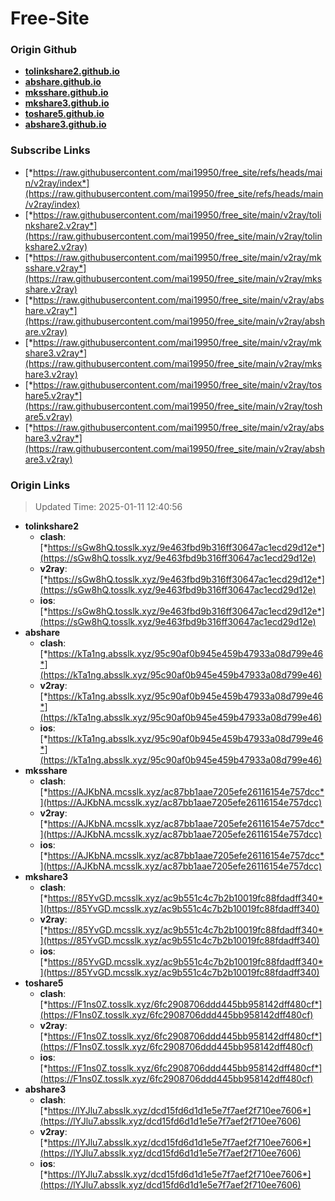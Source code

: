 # Free-Site

### Origin Github

- [**tolinkshare2.github.io**](https://github.com/tolinkshare2/tolinkshare2.github.io)
- [**abshare.github.io**](https://github.com/abshare/abshare.github.io)
- [**mksshare.github.io**](https://github.com/mksshare/mksshare.github.io)
- [**mkshare3.github.io**](https://github.com/mkshare3/mkshare3.github.io)
- [**toshare5.github.io**](https://github.com/toshare5/toshare5.github.io)
- [**abshare3.github.io**](https://github.com/abshare3/abshare3.github.io)

### Subscribe Links

- [*https://raw.githubusercontent.com/mai19950/free_site/refs/heads/main/v2ray/index*](https://raw.githubusercontent.com/mai19950/free_site/refs/heads/main/v2ray/index)
- [*https://raw.githubusercontent.com/mai19950/free_site/main/v2ray/tolinkshare2.v2ray*](https://raw.githubusercontent.com/mai19950/free_site/main/v2ray/tolinkshare2.v2ray)
- [*https://raw.githubusercontent.com/mai19950/free_site/main/v2ray/mksshare.v2ray*](https://raw.githubusercontent.com/mai19950/free_site/main/v2ray/mksshare.v2ray)
- [*https://raw.githubusercontent.com/mai19950/free_site/main/v2ray/abshare.v2ray*](https://raw.githubusercontent.com/mai19950/free_site/main/v2ray/abshare.v2ray)
- [*https://raw.githubusercontent.com/mai19950/free_site/main/v2ray/mkshare3.v2ray*](https://raw.githubusercontent.com/mai19950/free_site/main/v2ray/mkshare3.v2ray)
- [*https://raw.githubusercontent.com/mai19950/free_site/main/v2ray/toshare5.v2ray*](https://raw.githubusercontent.com/mai19950/free_site/main/v2ray/toshare5.v2ray)
- [*https://raw.githubusercontent.com/mai19950/free_site/main/v2ray/abshare3.v2ray*](https://raw.githubusercontent.com/mai19950/free_site/main/v2ray/abshare3.v2ray)

### Origin Links

> Updated Time: 2025-01-11 12:40:56

- **tolinkshare2**
  - **clash**: [*https://sGw8hQ.tosslk.xyz/9e463fbd9b316ff30647ac1ecd29d12e*](https://sGw8hQ.tosslk.xyz/9e463fbd9b316ff30647ac1ecd29d12e)
  - **v2ray**: [*https://sGw8hQ.tosslk.xyz/9e463fbd9b316ff30647ac1ecd29d12e*](https://sGw8hQ.tosslk.xyz/9e463fbd9b316ff30647ac1ecd29d12e)
  - **ios**: [*https://sGw8hQ.tosslk.xyz/9e463fbd9b316ff30647ac1ecd29d12e*](https://sGw8hQ.tosslk.xyz/9e463fbd9b316ff30647ac1ecd29d12e)
- **abshare**
  - **clash**: [*https://kTa1ng.absslk.xyz/95c90af0b945e459b47933a08d799e46*](https://kTa1ng.absslk.xyz/95c90af0b945e459b47933a08d799e46)
  - **v2ray**: [*https://kTa1ng.absslk.xyz/95c90af0b945e459b47933a08d799e46*](https://kTa1ng.absslk.xyz/95c90af0b945e459b47933a08d799e46)
  - **ios**: [*https://kTa1ng.absslk.xyz/95c90af0b945e459b47933a08d799e46*](https://kTa1ng.absslk.xyz/95c90af0b945e459b47933a08d799e46)
- **mksshare**
  - **clash**: [*https://AJKbNA.mcsslk.xyz/ac87bb1aae7205efe26116154e757dcc*](https://AJKbNA.mcsslk.xyz/ac87bb1aae7205efe26116154e757dcc)
  - **v2ray**: [*https://AJKbNA.mcsslk.xyz/ac87bb1aae7205efe26116154e757dcc*](https://AJKbNA.mcsslk.xyz/ac87bb1aae7205efe26116154e757dcc)
  - **ios**: [*https://AJKbNA.mcsslk.xyz/ac87bb1aae7205efe26116154e757dcc*](https://AJKbNA.mcsslk.xyz/ac87bb1aae7205efe26116154e757dcc)
- **mkshare3**
  - **clash**: [*https://85YvGD.mcsslk.xyz/ac9b551c4c7b2b10019fc88fdadff340*](https://85YvGD.mcsslk.xyz/ac9b551c4c7b2b10019fc88fdadff340)
  - **v2ray**: [*https://85YvGD.mcsslk.xyz/ac9b551c4c7b2b10019fc88fdadff340*](https://85YvGD.mcsslk.xyz/ac9b551c4c7b2b10019fc88fdadff340)
  - **ios**: [*https://85YvGD.mcsslk.xyz/ac9b551c4c7b2b10019fc88fdadff340*](https://85YvGD.mcsslk.xyz/ac9b551c4c7b2b10019fc88fdadff340)
- **toshare5**
  - **clash**: [*https://F1ns0Z.tosslk.xyz/6fc2908706ddd445bb958142dff480cf*](https://F1ns0Z.tosslk.xyz/6fc2908706ddd445bb958142dff480cf)
  - **v2ray**: [*https://F1ns0Z.tosslk.xyz/6fc2908706ddd445bb958142dff480cf*](https://F1ns0Z.tosslk.xyz/6fc2908706ddd445bb958142dff480cf)
  - **ios**: [*https://F1ns0Z.tosslk.xyz/6fc2908706ddd445bb958142dff480cf*](https://F1ns0Z.tosslk.xyz/6fc2908706ddd445bb958142dff480cf)
- **abshare3**
  - **clash**: [*https://lYJlu7.absslk.xyz/dcd15fd6d1d1e5e7f7aef2f710ee7606*](https://lYJlu7.absslk.xyz/dcd15fd6d1d1e5e7f7aef2f710ee7606)
  - **v2ray**: [*https://lYJlu7.absslk.xyz/dcd15fd6d1d1e5e7f7aef2f710ee7606*](https://lYJlu7.absslk.xyz/dcd15fd6d1d1e5e7f7aef2f710ee7606)
  - **ios**: [*https://lYJlu7.absslk.xyz/dcd15fd6d1d1e5e7f7aef2f710ee7606*](https://lYJlu7.absslk.xyz/dcd15fd6d1d1e5e7f7aef2f710ee7606)
